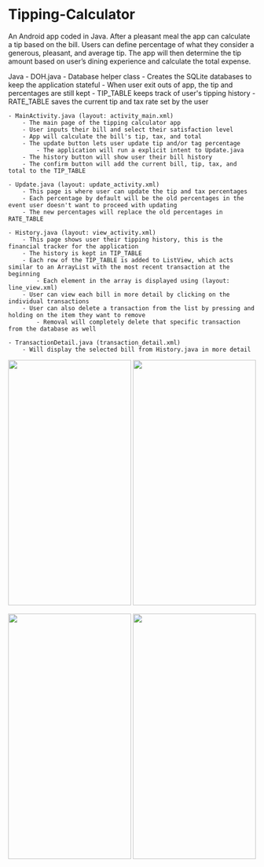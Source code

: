 # Tipping-Calculator

An Android app coded in Java. After a pleasant meal the app can calculate a tip based on the bill. 
Users can define percentage of what they consider a generous, pleasant, and average tip. The 
app will then determine the tip amount based on user’s dining experience and calculate the total 
expense.

Java
	- DOH.java 
		- Database helper class
		- Creates the SQLite databases to keep the application stateful
			- When user exit outs of app, the tip and percentages are still kept
		- TIP_TABLE keeps track of user's tipping history
		- RATE_TABLE saves the current tip and tax rate set by the user

	- MainActivity.java (layout: activity_main.xml)
		- The main page of the tipping calculator app
		- User inputs their bill and select their satisfaction level
		- App will calculate the bill's tip, tax, and total
		- The update button lets user update tip and/or tag percentage
			- The application will run a explicit intent to Update.java
		- The history button will show user their bill history
		- The confirm button will add the current bill, tip, tax, and total to the TIP_TABLE

	- Update.java (layout: update_activity.xml)
		- This page is where user can update the tip and tax percentages
		- Each percentage by default will be the old percentages in the event user doesn't want to proceed with updating
		- The new percentages will replace the old percentages in RATE_TABLE

	- History.java (layout: view_activity.xml)
		- This page shows user their tipping history, this is the financial tracker for the application
		- The history is kept in TIP_TABLE
		- Each row of the TIP_TABLE is added to ListView, which acts similar to an ArrayList with the most recent transaction at the beginning
			- Each element in the array is displayed using (layout: line_view.xml)
		- User can view each bill in more detail by clicking on the individual transactions
		- User can also delete a transaction from the list by pressing and holding on the item they want to remove
			- Removal will completely delete that specific transaction from the database as well

	- TransactionDetail.java (transaction_detail.xml)
		- Will display the selected bill from History.java in more detail

<p>
<img src="https://user-images.githubusercontent.com/61510855/144736559-57b29ed7-543a-41a3-a767-9d0b15e1c9b0.png" width="250" height="500">
<img src="https://user-images.githubusercontent.com/61510855/144736561-cc1d7456-c212-40fa-9f6b-b5a7544ba774.png" width="250" height="500">
</p>
<p>
<img src="https://user-images.githubusercontent.com/61510855/144736558-82f1b86b-0904-4cfb-b27d-308dae83b4ea.png" width="250" height="500">
<img src="https://user-images.githubusercontent.com/61510855/144736557-679b8cdf-b7de-47e7-9a81-53e4176a6a95.png" width="250" height="500">
</p>


